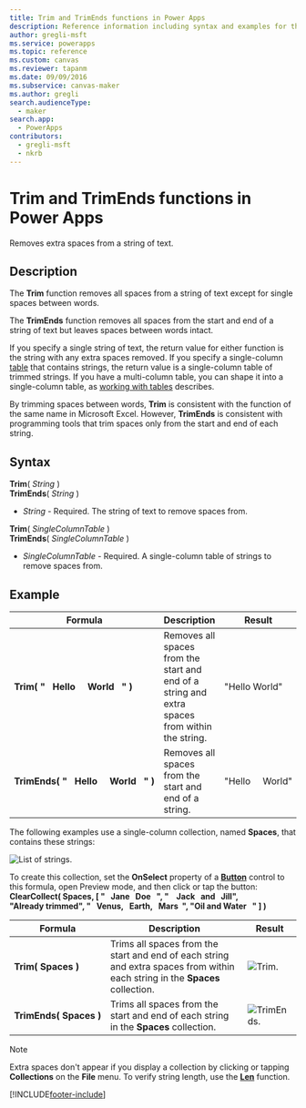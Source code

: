 ```yaml
---
title: Trim and TrimEnds functions in Power Apps
description: Reference information including syntax and examples for the Trim and TrimEnds functions in Power Apps.
author: gregli-msft
ms.service: powerapps
ms.topic: reference
ms.custom: canvas
ms.reviewer: tapanm
ms.date: 09/09/2016
ms.subservice: canvas-maker
ms.author: gregli
search.audienceType: 
  - maker
search.app: 
  - PowerApps
contributors:
  - gregli-msft
  - nkrb
---
```

# Trim and TrimEnds functions in Power Apps
Removes extra spaces from a string of text.

## Description
The **Trim** function removes all spaces from a string of text except for single spaces between words.  

The **TrimEnds** function removes all spaces from the start and end of a string of text but leaves spaces between words intact.

If you specify a single string of text, the return value for either function is the string with any extra spaces removed. If you specify a single-column [table](../working-with-tables.md) that contains strings, the return value is a single-column table of trimmed strings. If you have a multi-column table, you can shape it into a single-column table, as [working with tables](../working-with-tables.md) describes.

By trimming spaces between words, **Trim** is consistent with the function of the same name in Microsoft Excel. However, **TrimEnds** is consistent with programming tools that trim spaces only from the start and end of each string.

## Syntax
**Trim**( *String* )<br>**TrimEnds**( *String* )

* *String* - Required. The string of text to remove spaces from.

**Trim**( *SingleColumnTable* )<br>**TrimEnds**( *SingleColumnTable* )

* *SingleColumnTable* - Required. A single-column table of strings to remove spaces from.

## Example

| Formula | Description | Result |
| --- | --- | --- |
| **Trim(&nbsp;"&nbsp;&nbsp;&nbsp;Hello&nbsp;&nbsp;&nbsp;&nbsp;&nbsp;World&nbsp;&nbsp;&nbsp;"&nbsp;)** |Removes all spaces from the start and end of a string and extra spaces from within the string. |"Hello World" |
| **TrimEnds(&nbsp;"&nbsp;&nbsp;&nbsp;Hello&nbsp;&nbsp;&nbsp;&nbsp;&nbsp;World&nbsp;&nbsp;&nbsp;"&nbsp;)** |Removes all spaces from the start and end of a string. |"Hello&nbsp;&nbsp;&nbsp;&nbsp;&nbsp;World" |

The following examples use a single-column collection, named **Spaces**, that contains these strings:

![List of strings.](media/function-trim/input-strings.png)

To create this collection, set the **OnSelect** property of a **[Button](../controls/control-button.md)** control to this formula, open Preview mode, and then click or tap the button:
<br>**ClearCollect( Spaces, [ "&nbsp;&nbsp;&nbsp;Jane&nbsp;&nbsp;&nbsp;Doe&nbsp;&nbsp;&nbsp;", "&nbsp;&nbsp;&nbsp;&nbsp;Jack&nbsp;&nbsp;&nbsp;and&nbsp;&nbsp;&nbsp;Jill", "Already&nbsp;trimmed", "&nbsp;&nbsp;&nbsp;Venus,&nbsp;&nbsp;&nbsp;Earth,&nbsp;&nbsp;&nbsp;Mars&nbsp;&nbsp;", "Oil&nbsp;and&nbsp;Water&nbsp;&nbsp;&nbsp;" ] )**

| Formula | Description | Result |
| --- | --- | --- |
| **Trim(&nbsp;Spaces&nbsp;)** |Trims all spaces from the start and end of each string and extra spaces from within each string in the **Spaces** collection. | ![Trim.](media/function-trim/output-trim.png) |
| **TrimEnds(&nbsp;Spaces&nbsp;)** |Trims all spaces from the start and end of each string in the **Spaces** collection. | ![TrimEnds.](media/function-trim/output-trimends.png) |

> [!NOTE]
> Extra spaces don't appear if you display a collection by clicking or tapping **Collections** on the **File** menu. To verify string length, use the **[Len](function-len.md)** function.



[!INCLUDE[footer-include](../../../includes/footer-banner.md)]